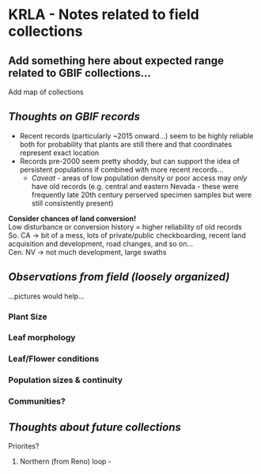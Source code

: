 # KRLA - Notes related to field collections
## Add something here about expected range related to GBIF collections...  
Add map of collections
## *Thoughts on GBIF records*
* Recent records (particularly ~2015 onward...) seem to be highly reliable  both for probability that plants are still there and that coordinates represent exact location
* Records pre-2000 seem pretty shoddy, but can support the idea of persistent populations if combined with more recent records...
    + *Caveat* - areas of low population density or poor access may *only* have old records (e.g. central and eastern Nevada - these were frequently late 20th century perserved specimen samples but were still consistently present)
  
**Consider chances of land conversion!**  
Low disturbance or conversion history = higher reliability of old records  
So. CA -> bit of a mess, lots of private/public checkboarding, recent land acquisition and development, road changes, and so on...  
Cen. NV -> not much development, large swaths  

## *Observations from field (loosely organized)* 
...pictures would help...
### Plant Size

### Leaf morphology

### Leaf/Flower conditions

### Population sizes & continuity

### Communities?
## *Thoughts about future collections*
Priorites?  
1. Northern (from Reno) loop -  